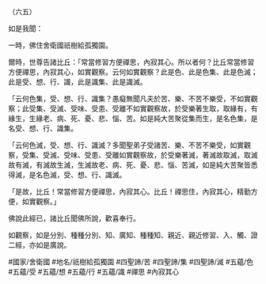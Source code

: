 （六五）

如是我聞：

一時，佛住舍衛國祇樹給孤獨園。

爾時，世尊告諸比丘：「常當修習方便禪思，內寂其心。所以者何？比丘常當修習方便禪思，內寂其心，如實觀察。云何如實觀察？此是色、此是色集、此是色滅；此是受、想、行、識，此是識集、此是識滅。

「云何色集，受、想、行、識集？愚癡無聞凡夫於苦、樂、不苦不樂受，不如實觀察；此受集、受滅、受味、受患、受離不如實觀察故，於受樂著生取，取緣有，有緣生，生緣老、病、死、憂、悲、惱、苦。如是純大苦聚從集而生，是名色集，是名受、想、行、識集。

「云何色滅，受、想、行、識滅？多聞聖弟子受諸苦、樂、不苦不樂受，如實觀察，受集、受滅、受味、受患、受離如實觀察故，於受樂著滅，著滅故取滅，取滅故有滅，有滅故生滅，生滅故老、病、死、憂、悲、惱、苦滅，如是純大苦聚皆悉得滅，是名色滅，受、想、行、識滅。

「是故，比丘！常當修習方便禪思，內寂其心。比丘！禪思住，內寂其心，精勤方便，如實觀察。」

佛說此經已，諸比丘聞佛所說，歡喜奉行。

如觀察，如是分別、種種分別、知、廣知、種種知、親近、親近修習、入、觸、證二經，亦如是廣說。

#國家/舍衛國
#地名/祇樹給孤獨園
#四聖諦/苦
#四聖諦/集
#四聖諦/滅
#五蘊/色
#五蘊/受
#五蘊/想
#五蘊/行
#五蘊/識
#禪思
#內寂其心
